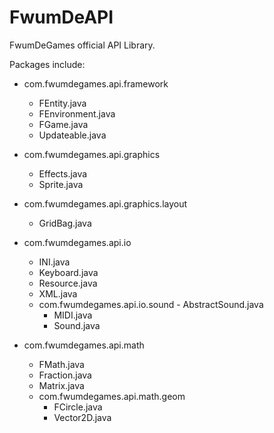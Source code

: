 FwumDeAPI
========

FwumDeGames official API Library.

Packages include:

- com.fwumdegames.api.framework
	- FEntity.java
	- FEnvironment.java
	- FGame.java
	- Updateable.java

- com.fwumdegames.api.graphics
	- Effects.java
	- Sprite.java

- com.fwumdegames.api.graphics.layout
	- GridBag.java

- com.fwumdegames.api.io
	- INI.java
	- Keyboard.java
	- Resource.java
	- XML.java
	- com.fwumdegames.api.io.sound
    		- AbstractSound.java
		- MIDI.java
		- Sound.java

- com.fwumdegames.api.math
	- FMath.java
	- Fraction.java
	- Matrix.java
	- com.fwumdegames.api.math.geom
		- FCircle.java
		- Vector2D.java
